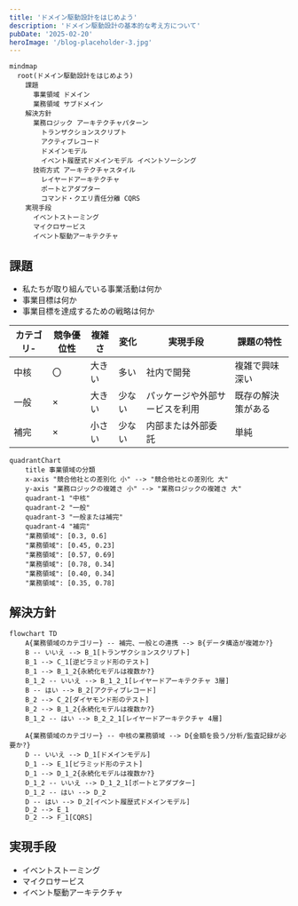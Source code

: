 ```yaml
---
title: 'ドメイン駆動設計をはじめよう'
description: 'ドメイン駆動設計の基本的な考え方について'
pubDate: '2025-02-20'
heroImage: '/blog-placeholder-3.jpg'
---
```


```mermaid
mindmap
  root(ドメイン駆動設計をはじめよう)
    課題
      事業領域 ドメイン
      業務領域 サブドメイン
    解決方針
      業務ロジック アーキテクチャパターン
        トランザクションスクリプト
        アクティブレコード
        ドメインモデル
        イベント履歴式ドメインモデル イベントソーシング
      技術方式 アーキテクチャスタイル
        レイヤードアーキテクチャ
        ポートとアダプター
        コマンド・クエリ責任分離 CQRS
    実現手段
      イベントストーミング
      マイクロサービス
      イベント駆動アーキテクチャ
```

## 課題

- 私たちが取り組んでいる事業活動は何か
- 事業目標は何か
- 事業目標を達成するための戦略は何か

| カテゴリ- | 競争優位性 | 複雑さ | 変化  | 実現手段            | 課題の特性     |
|-------|-------|-----|-----|-----------------|-----------|
| 中核    | 〇     | 大きい | 多い  | 社内で開発           | 複雑で興味深い   |
| 一般    | ×     | 大きい | 少ない | パッケージや外部サービスを利用 | 既存の解決策がある |
| 補完    | ×     | 小さい | 少ない | 内部または外部委託       | 単純        |

```mermaid
quadrantChart
    title 事業領域の分類
    x-axis "競合他社との差別化 小" --> "競合他社との差別化 大"
    y-axis "業務ロジックの複雑さ 小" --> "業務ロジックの複雑さ 大"
    quadrant-1 "中核"
    quadrant-2 "一般"
    quadrant-3 "一般または補完"
    quadrant-4 "補完"
    "業務領域": [0.3, 0.6]
    "業務領域": [0.45, 0.23]
    "業務領域": [0.57, 0.69]
    "業務領域": [0.78, 0.34]
    "業務領域": [0.40, 0.34]
    "業務領域": [0.35, 0.78]
```

## 解決方針

```mermaid
flowchart TD
    A{業務領域のカテゴリー} -- 補完、一般との連携 --> B{データ構造が複雑か?}
    B -- いいえ --> B_1[トランザクションスクリプト]
    B_1 --> C_1[逆ピラミッド形のテスト]
    B_1 --> B_1_2{永続化モデルは複数か?}
    B_1_2 -- いいえ --> B_1_2_1[レイヤードアーキテクチャ 3層]
    B -- はい --> B_2[アクティブレコード]
    B_2 --> C_2[ダイヤモンド形のテスト]
    B_2 --> B_1_2{永続化モデルは複数か?}
    B_1_2 -- はい --> B_2_2_1[レイヤードアーキテクチャ 4層]

    A{業務領域のカテゴリー} -- 中核の業務領域 --> D{金額を扱う/分析/監査記録が必要か?}
    D -- いいえ --> D_1[ドメインモデル]
    D_1 --> E_1[ピラミッド形のテスト]
    D_1 --> D_1_2{永続化モデルは複数か?}
    D_1_2 -- いいえ --> D_1_2_1[ポートとアダプター]
    D_1_2 -- はい --> D_2
    D -- はい --> D_2[イベント履歴式ドメインモデル]
    D_2 --> E_1
    D_2 --> F_1[CQRS]
```

## 実現手段

- イベントストーミング
- マイクロサービス
- イベント駆動アーキテクチャ
